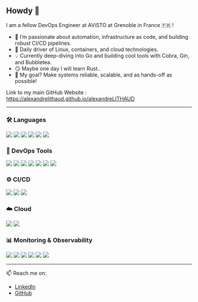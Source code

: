 ## Howdy 👋

I am a fellow DevOps Engineer at AViSTO at Grenoble in France 🇫🇷 !

- 🔧 I’m passionate about automation, infrastructure as code, and building robust CI/CD pipelines.
- 🐧 Daily driver of Linux, containers, and cloud technologies.
- 💡 Currently deep-diving into Go and building cool tools with Cobra, Gin, and Bubbletea.
- 😏 Maybe one day I will learn Rust..
- 🚀 My goal? Make systems reliable, scalable, and as hands-off as possible!

Link to my main GitHub Website : https://alexandrelithaud.github.io/alexandreLITHAUD

---

### 🛠️ Languages

 <p align="left">
  <img src="https://img.shields.io/badge/-Go-00ADD8?style=for-the-badge&logo=go&logoColor=white" />
  <img src="https://img.shields.io/badge/-Bash-4EAA25?style=for-the-badge&logo=gnubash&logoColor=white" />
  <img src="https://img.shields.io/badge/-Python-3776AB?style=for-the-badge&logo=python&logoColor=white" />
  <img src="https://img.shields.io/badge/-Java-007396?style=for-the-badge&logo=openjdk&logoColor=white" />
  <img src="https://img.shields.io/badge/-C++-00599C?style=for-the-badge&logo=c%2b%2b&logoColor=white" />
  <img src="https://img.shields.io/badge/-C-A8B9CC?style=for-the-badge&logo=c&logoColor=white" />
 </p>

### 🐳 DevOps Tools

 <p align="left">
  <img src="https://img.shields.io/badge/-Docker-2496ED?style=for-the-badge&logo=docker&logoColor=white" />
  <img src="https://img.shields.io/badge/-Kubernetes-326CE5?style=for-the-badge&logo=kubernetes&logoColor=white" />
  <img src="https://img.shields.io/badge/-Helm-0F1689?style=for-the-badge&logo=helm&logoColor=white" />
  <img src="https://img.shields.io/badge/-Terraform-7B42BC?style=for-the-badge&logo=terraform&logoColor=white" />
  <img src="https://img.shields.io/badge/-Pulumi-512BD4?style=for-the-badge&logo=pulumi&logoColor=white" />
  <img src="https://img.shields.io/badge/-Ansible-EE0000?style=for-the-badge&logo=ansible&logoColor=white" />
  <img src="https://img.shields.io/badge/-Packer-02A8EF?style=for-the-badge&logo=packer&logoColor=white" />
 </p>

### ⚙️ CI/CD

 <p align="left">
  <img src="https://img.shields.io/badge/-GitLab%20CI-FC6D26?style=for-the-badge&logo=gitlab&logoColor=white" />
  <img src="https://img.shields.io/badge/-GitHub%20Actions-2088FF?style=for-the-badge&logo=github-actions&logoColor=white" />
  <img src="https://img.shields.io/badge/-ArgoCD-EF7B4D?style=for-the-badge&logo=argo&logoColor=white" />
 </p>

### ☁️ Cloud

 <p align="left">
  <img src="https://img.shields.io/badge/-AWS-232F3E?style=for-the-badge&logo=amazonaws&logoColor=white" />
  <img src="https://img.shields.io/badge/-Azure-0078D4?style=for-the-badge&logo=microsoftazure&logoColor=white" />
 </p>

### 📊 Monitoring & Observability

 <p align="left">
  <img src="https://img.shields.io/badge/-Prometheus-E6522C?style=for-the-badge&logo=prometheus&logoColor=white" />
  <img src="https://img.shields.io/badge/-Grafana-F46800?style=for-the-badge&logo=grafana&logoColor=white" />
  <img src="https://img.shields.io/badge/-Loki-000000?style=for-the-badge&logo=grafana&logoColor=white" />
  <img src="https://img.shields.io/badge/-Elastic%20Stack-005571?style=for-the-badge&logo=elastic&logoColor=white" />
  <img src="https://img.shields.io/badge/-OpenTelemetry-000000?style=for-the-badge&logo=opentelemetry&logoColor=white" />
  <img src="https://img.shields.io/badge/-Jaeger-65A2C5?style=for-the-badge&logo=jaeger&logoColor=white" />
 </p>

---

📫 Reach me on:

- [LinkedIn](https://www.linkedin.com/in/alexandre-lithaud-57213a205/)
- [GitHub](https://github.com/alexandreLITHAUD)
